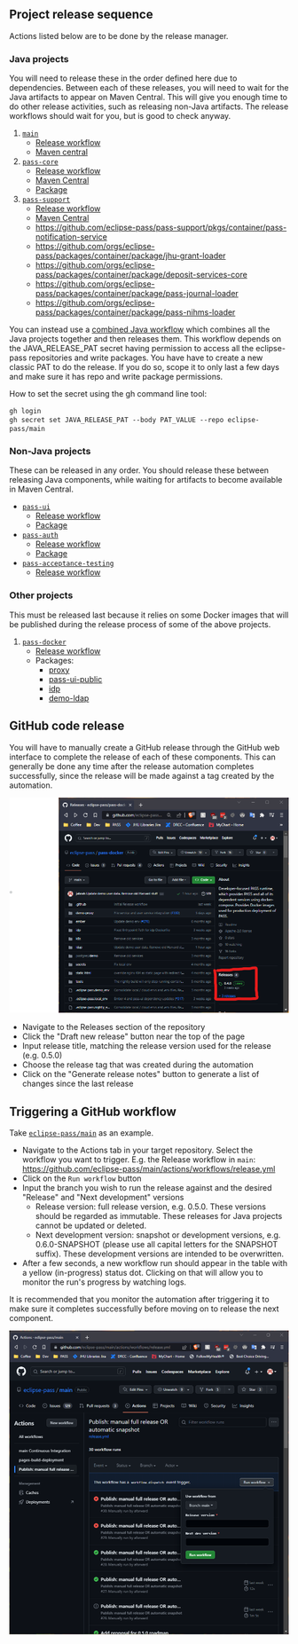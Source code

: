 ## Project release sequence

Actions listed below are to be done by the release manager.

### Java projects

You will need to release these in the order defined here due to dependencies. Between each of these releases, you will need to wait for the Java artifacts to appear on Maven Central. This will give you enough time to do other release activities, such as releasing non-Java artifacts. The release workflows should wait for you, but is good to check anyway.

1. [`main`](https://github.com/eclipse-pass/main)
   * [Release workflow](https://github.com/eclipse-pass/main/actions/workflows/release.yml)
   * [Maven central](https://central.sonatype.com/artifact/org.eclipse.pass/eclipse-pass-parent)
2. [`pass-core`](https://github.com/eclipse-pass/pass-core)
   * [Release workflow](https://github.com/eclipse-pass/pass-core/actions/workflows/release.yml)
   * [Maven Central](https://central.sonatype.com/artifact/org.eclipse.pass/pass-core-main/0.4.0)
   * [Package](https://github.com/eclipse-pass/pass-core/pkgs/container/pass-core-main)
3. [`pass-support`](https://github.com/eclipse-pass/pass-support)
   * [Release workflow](https://github.com/eclipse-pass/pass-support/actions/workflows/release.yml)
   * [Maven Central](https://central.sonatype.com/artifact/org.eclipse.pass/pass-support)
   * https://github.com/eclipse-pass/pass-support/pkgs/container/pass-notification-service
   * https://github.com/orgs/eclipse-pass/packages/container/package/jhu-grant-loader
   * https://github.com/orgs/eclipse-pass/packages/container/package/deposit-services-core
   * https://github.com/orgs/eclipse-pass/packages/container/package/pass-journal-loader
   * https://github.com/orgs/eclipse-pass/packages/container/package/pass-nihms-loader

You can instead use a [combined Java workflow](https://github.com/eclipse-pass/main/actions/workflows/pass-java-release.yml) which combines all the Java projects together and then releases them. This workflow depends on the JAVA_RELEASE_PAT secret having permission to access all the eclipse-pass repositories and write packages. You have have to create a new classic PAT to do the release. If you do so, scope it to only last a few days and make sure it has repo and write package permissions.

How to set the secret using the gh command line tool:
```
gh login
gh secret set JAVA_RELEASE_PAT --body PAT_VALUE --repo eclipse-pass/main
```

### Non-Java projects
These can be released in any order. You should release these between releasing Java components, while waiting for artifacts to become available in Maven Central.

* [`pass-ui`](https://github.com/eclipse-pass/pass-ui)
  * [Release workflow](https://github.com/eclipse-pass/pass-ui/actions/workflows/release.yml)
  * [Package](https://github.com/eclipse-pass/pass-ui/pkgs/container/pass-ui)
* [`pass-auth`](https://github.com/eclipse-pass/pass-auth)
  * [Release workflow](https://github.com/eclipse-pass/pass-auth/actions/workflows/release.yml)
  * [Package](https://github.com/eclipse-pass/pass-auth/pkgs/container/pass-auth)
* [`pass-acceptance-testing`](https://github.com/eclipse-pass/pass-acceptance-testing)
  * [Release workflow](https://github.com/eclipse-pass/pass-acceptance-testing/actions/workflows/release.yml)

### Other projects
This must be released last because it relies on some Docker images that will be published during the release process of some of the above projects.

1. [`pass-docker`](https://github.com/eclipse-pass/pass-docker)
   * [Release workflow](https://github.com/eclipse-pass/pass-docker/actions/workflows/release.yml)
   * Packages:
      * [proxy](https://github.com/orgs/eclipse-pass/packages/container/package/proxy)
      * [pass-ui-public](https://github.com/orgs/eclipse-pass/packages/container/package/pass-ui-public)
      * [idp](https://github.com/orgs/eclipse-pass/packages/container/package/idp)
      * [demo-ldap](https://github.com/orgs/eclipse-pass/packages/container/package/demo-ldap)

## GitHub code release

You will have to manually create a GitHub release through the GitHub web interface to complete the release of each of these components. This can generally be done any time after the release automation completes successfully, since the release will be made against a tag created by the automation.

![Code release section](/docs/assets/github/releases/code-release-section.png)

* Navigate to the Releases section of the repository
* Click the "Draft new release" button near the top of the page
* Input release title, matching the release version used for the release (e.g. 0.5.0)
* Choose the release tag that was created during the automation
* Click on the "Generate release notes" button to generate a list of changes since the last release

## Triggering a GitHub workflow

Take [`eclipse-pass/main`](https://github.com/eclipse-pass/main) as an example.

* Navigate to the Actions tab in your target repository. Select the workflow you want to trigger. E.g. the Release workflow in `main`: https://github.com/eclipse-pass/main/actions/workflows/release.yml
* Click on the `Run workflow` button
* Input the branch you wish to run the release against and the desired "Release" and "Next development" versions
  * Release version: full release version, e.g. 0.5.0. These versions should be regarded as immutable. These releases for Java projects cannot be updated or deleted.
  * Next development version: snapshot or development versions, e.g. 0.6.0-SNAPSHOT (please use all capital letters for the SNAPSHOT suffix). These development versions are intended to be overwritten.
* After a few seconds, a new workflow run should appear in the table with a yellow (in-progress) status dot. Clicking on that will allow you to monitor the run's progress by watching logs.

It is recommended that you monitor the automation after triggering it to make sure it completes successfully before moving on to release the next component.

![Release page screenshot](/docs/assets/github/releases/main-release-page.png)
